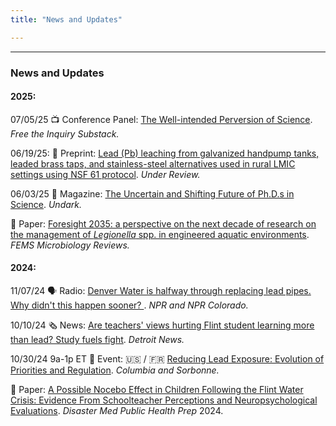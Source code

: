 ```yaml
---
title: "News and Updates"

---
```


------

### News and Updates

#### 2025: 

07/05/25 📺 Conference Panel: [The Well-intended Perversion of Science](https://heterodoxacademy.substack.com/p/the-well-intended-perversion-of-science). *Free the Inquiry Substack.*

06/19/25: 🔬 Preprint: [Lead (Pb) leaching from galvanized handpump tanks, leaded brass taps, and stainless-steel alternatives used in rural LMIC settings using NSF 61 protocol](https://eartharxiv.org/repository/view/9456/). *Under Review.*

06/03/25 📰 Magazine: [The Uncertain and Shifting Future of Ph.D.s in Science](https://undark.org/2025/06/03/phd-shifting-future/). *Undark.*

📑 Paper: [Foresight 2035: a perspective on the next decade of research on the management of *Legionella* spp. in engineered aquatic environments](https://pubmed.ncbi.nlm.nih.gov/40424003/). *FEMS Microbiology Reviews.*

#### 2024:

11/07/24 🗣️ Radio: [Denver Water is halfway through replacing lead pipes. Why didn't this happen sooner? ](https://www.kunc.org/news/2024-11-07/denver-water-is-halfway-through-replacing-lead-pipes-why-didnt-this-happen-sooner). *NPR and NPR Colorado.*

10/10/24 🗞️ News: [Are teachers' views hurting Flint student learning more than lead? Study fuels fight](https://www.detroitnews.com/story/news/local/michigan/2024/10/10/are-teachers-views-hurting-flint-student-learning-more-than-lead-water-crisis-study-fight/74786606007/). *Detroit News.* 

10/30/24 9a-1p ET 📅 Event: 🇺🇸 / 🇫🇷 [Reducing Lead Exposure: Evolution of Priorities and Regulation](https://lamont.columbia.edu/events/reducing-lead-exposure-evolution-priorities-and-regulation). *Columbia and Sorbonne.* 

📑 Paper: [A Possible Nocebo Effect in Children Following the Flint Water Crisis: Evidence From Schoolteacher Perceptions and Neuropsychological Evaluations](https://doi.org/10.1017/dmp.2024.106). *Disaster Med Public Health Prep* 2024.
